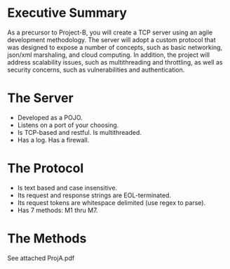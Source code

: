 # Executive Summary
As a precursor to Project-B, you will create a TCP server using an agile development methodology. 
The server will adopt a custom protocol that was designed to expose a number of concepts, such as basic networking, json/xml marshaling, and cloud computing.
In addition, the project will address scalability issues, such as multithreading and throttling, as well as security concerns, such as vulnerabilities and authentication. 
# The Server 
- Developed as a POJO.
- Listens on a port of your choosing. 
- Is TCP-based and restful. Is multithreaded. 
- Has a log. Has a firewall. 
# The Protocol
- Is text based and case insensitive. 
- Its request and response strings are EOL-terminated. 
- Its request tokens are whitespace delimited (use regex to parse). 
- Has 7 methods: M1 thru M7. 

# The Methods
See attached ProjA.pdf
